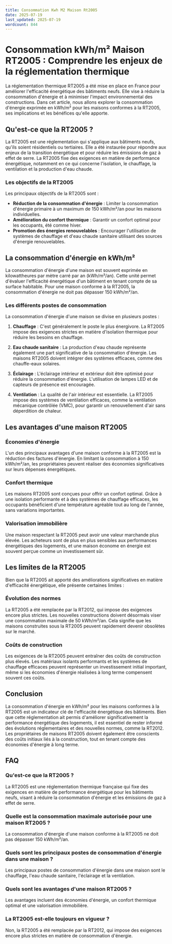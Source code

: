 ```yaml
---
title: Consommation Kwh M2 Maison Rt2005
date: 2025-07-19
last_updated: 2025-07-19
wordcount: 844
---
```


# Consommation kWh/m² Maison RT2005 : Comprendre les enjeux de la réglementation thermique

La réglementation thermique RT2005 a été mise en place en France pour améliorer l'efficacité énergétique des bâtiments neufs. Elle vise à réduire la consommation d'énergie et à minimiser l'impact environnemental des constructions. Dans cet article, nous allons explorer la consommation d'énergie exprimée en kWh/m² pour les maisons conformes à la RT2005, ses implications et les bénéfices qu'elle apporte.

## Qu'est-ce que la RT2005 ?

La RT2005 est une réglementation qui s'applique aux bâtiments neufs, qu'ils soient résidentiels ou tertiaires. Elle a été instaurée pour répondre aux enjeux de la transition énergétique et pour réduire les émissions de gaz à effet de serre. La RT2005 fixe des exigences en matière de performance énergétique, notamment en ce qui concerne l'isolation, le chauffage, la ventilation et la production d'eau chaude.

### Les objectifs de la RT2005

Les principaux objectifs de la RT2005 sont :

- **Réduction de la consommation d'énergie** : Limiter la consommation d'énergie primaire à un maximum de 150 kWh/m²/an pour les maisons individuelles.
- **Amélioration du confort thermique** : Garantir un confort optimal pour les occupants, été comme hiver.
- **Promotion des énergies renouvelables** : Encourager l'utilisation de systèmes de chauffage et d'eau chaude sanitaire utilisant des sources d'énergie renouvelables.

## La consommation d'énergie en kWh/m²

La consommation d'énergie d'une maison est souvent exprimée en kilowattheures par mètre carré par an (kWh/m²/an). Cette unité permet d'évaluer l'efficacité énergétique d'un bâtiment en tenant compte de sa surface habitable. Pour une maison conforme à la RT2005, la consommation d'énergie ne doit pas dépasser 150 kWh/m²/an.

### Les différents postes de consommation

La consommation d'énergie d'une maison se divise en plusieurs postes :

1. **Chauffage** : C'est généralement le poste le plus énergivore. La RT2005 impose des exigences strictes en matière d'isolation thermique pour réduire les besoins en chauffage.
  
2. **Eau chaude sanitaire** : La production d'eau chaude représente également une part significative de la consommation d'énergie. Les maisons RT2005 doivent intégrer des systèmes efficaces, comme des chauffe-eaux solaires.

3. **Éclairage** : L'éclairage intérieur et extérieur doit être optimisé pour réduire la consommation d'énergie. L'utilisation de lampes LED et de capteurs de présence est encouragée.

4. **Ventilation** : La qualité de l'air intérieur est essentielle. La RT2005 impose des systèmes de ventilation efficaces, comme la ventilation mécanique contrôlée (VMC), pour garantir un renouvellement d'air sans déperdition de chaleur.

## Les avantages d'une maison RT2005

### Économies d'énergie

L'un des principaux avantages d'une maison conforme à la RT2005 est la réduction des factures d'énergie. En limitant la consommation à 150 kWh/m²/an, les propriétaires peuvent réaliser des économies significatives sur leurs dépenses énergétiques.

### Confort thermique

Les maisons RT2005 sont conçues pour offrir un confort optimal. Grâce à une isolation performante et à des systèmes de chauffage efficaces, les occupants bénéficient d'une température agréable tout au long de l'année, sans variations importantes.

### Valorisation immobilière

Une maison respectant la RT2005 peut avoir une valeur marchande plus élevée. Les acheteurs sont de plus en plus sensibles aux performances énergétiques des logements, et une maison économe en énergie est souvent perçue comme un investissement sûr.

## Les limites de la RT2005

Bien que la RT2005 ait apporté des améliorations significatives en matière d'efficacité énergétique, elle présente certaines limites :

### Évolution des normes

La RT2005 a été remplacée par la RT2012, qui impose des exigences encore plus strictes. Les nouvelles constructions doivent désormais viser une consommation maximale de 50 kWh/m²/an. Cela signifie que les maisons construites sous la RT2005 peuvent rapidement devenir obsolètes sur le marché.

### Coûts de construction

Les exigences de la RT2005 peuvent entraîner des coûts de construction plus élevés. Les matériaux isolants performants et les systèmes de chauffage efficaces peuvent représenter un investissement initial important, même si les économies d'énergie réalisées à long terme compensent souvent ces coûts.

## Conclusion

La consommation d'énergie en kWh/m² pour les maisons conformes à la RT2005 est un indicateur clé de l'efficacité énergétique des bâtiments. Bien que cette réglementation ait permis d'améliorer significativement la performance énergétique des logements, il est essentiel de rester informé des évolutions réglementaires et des nouvelles normes, comme la RT2012. Les propriétaires de maisons RT2005 doivent également être conscients des coûts initiaux liés à la construction, tout en tenant compte des économies d'énergie à long terme.

## FAQ

### Qu'est-ce que la RT2005 ?

La RT2005 est une réglementation thermique française qui fixe des exigences en matière de performance énergétique pour les bâtiments neufs, visant à réduire la consommation d'énergie et les émissions de gaz à effet de serre.

### Quelle est la consommation maximale autorisée pour une maison RT2005 ?

La consommation d'énergie d'une maison conforme à la RT2005 ne doit pas dépasser 150 kWh/m²/an.

### Quels sont les principaux postes de consommation d'énergie dans une maison ?

Les principaux postes de consommation d'énergie dans une maison sont le chauffage, l'eau chaude sanitaire, l'éclairage et la ventilation.

### Quels sont les avantages d'une maison RT2005 ?

Les avantages incluent des économies d'énergie, un confort thermique optimal et une valorisation immobilière.

### La RT2005 est-elle toujours en vigueur ?

Non, la RT2005 a été remplacée par la RT2012, qui impose des exigences encore plus strictes en matière de consommation d'énergie.